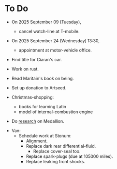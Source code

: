 # To Do

- On 2025 September 09 (Tuesday),
  - cancel watch-line at T-mobile.

- On 2025 September 24 (Wednesday) 13:30,
  - appointment at motor-vehicle office.

- Find title for Ciaran's car.

- Work on rust.

- Read Maritain's book on being.

- Set up donation to Artseed.

- Christmas-shopping:
  - books for learning Latin
  - model of internal-combustion engine

- Do [research][msg-research] on Medallion.

[msg-research]:
  https://www.msglookup.com/search

- Van:
  - Schedule work at Stonum:
    - Alignment.
    - Replace dark rear differential-fluid.
      - Replace cover-seal too.
    - Replace spark-plugs (due at 105000
      miles).
    - Replace leaking front shocks.

<!-- EOF -->

